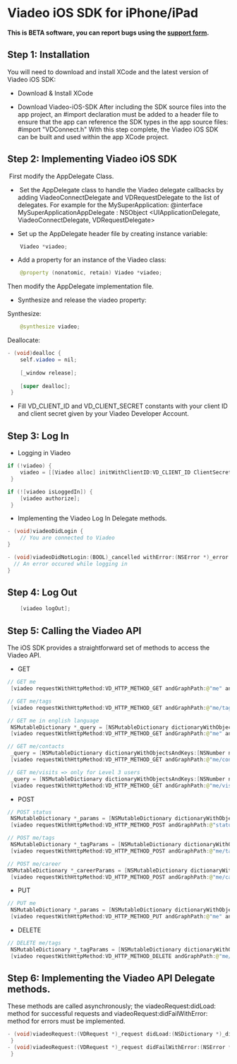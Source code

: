# Viadeo iOS SDK for iPhone/iPad

**This is BETA software, you can report bugs using the [support form](http://dev.viadeo.com/technical-support/).**

## Step 1: Installation

You will need to download and install XCode and the latest version of Viadeo iOS SDK:

* Download & Install XCode

* Download Viadeo-iOS-SDK
After including the SDK source files into the app project, an #import declaration must be added to a header file to ensure that the app can reference the SDK types in the app source files: #import "VDConnect.h"
With this step complete, the Viadeo iOS SDK can be built and used within the app XCode project.

## Step 2: Implementing Viadeo iOS SDK
 First modify the AppDelegate Class.

*  Set the AppDelegate class to handle the Viadeo delegate callbacks by adding ViadeoConnectDelegate and VDRequestDelegate to the list of delegates. For example for the MySuperApplication:
@interface MySuperApplicationAppDelegate : NSObject <UIApplicationDelegate, ViadeoConnectDelegate, VDRequestDelegate>

* Set up the AppDelegate header file by creating instance variable:

```java
	Viadeo *viadeo;
```

* Add a property for an instance of the Viadeo class:

```java
	@property (nonatomic, retain) Viadeo *viadeo;
```

Then modify the AppDelegate implementation file.

* Synthesize and release the viadeo property:

Synthesize:

```java
	@synthesize viadeo;
```

Deallocate:

```java
- (void)dealloc {
	self.viadeo = nil; 	
	
	[_window release]; 	
	
	[super dealloc];
 }
```

* Fill VD_CLIENT_ID and VD_CLIENT_SECRET constants with your client ID and client secret given by your Viadeo Developer Account.


## Step 3: Log In

* Logging in Viadeo

```java
if (!viadeo) {
	viadeo = [[Viadeo alloc] initWithClientID:VD_CLIENT_ID ClientSecret:VD_CLIENT_SECRET Delegate:self];
 }

if (![viadeo isLoggedIn]) {
	[viadeo authorize];
 }
```

* Implementing the Viadeo Log In Delegate methods.

```java
- (void)viadeoDidLogin {
	// You are connected to Viadeo
}

- (void)viadeoDidNotLogin:(BOOL)_cancelled withError:(NSError *)_error {
  // An error occured while logging in
}
```


## Step 4: Log Out

```java
	[viadeo logOut];
```


## Step 5: Calling the Viadeo API

The iOS SDK provides a straightforward set of methods to access the Viadeo API.

* GET

```java
// GET me
 [viadeo requestWithHttpMethod:VD_HTTP_METHOD_GET andGraphPath:@"me" andDelegate:self];

// GET me/tags
 [viadeo requestWithHttpMethod:VD_HTTP_METHOD_GET andGraphPath:@"me/tags" andDelegate:self];

// GET me in english language
 NSMutableDictionary *_query = [NSMutableDictionary dictionaryWithObjectsAndKeys:@"en", @"language", nil];
 [viadeo requestWithHttpMethod:VD_HTTP_METHOD_GET andGraphPath:@"me" andQuery:_query andDelegate:self];

// GET me/contacts
 _query = [NSMutableDictionary dictionaryWithObjectsAndKeys:[NSNumber numberWithInt:50], @"limit", nil];
 [viadeo requestWithHttpMethod:VD_HTTP_METHOD_GET andGraphPath:@"me/contacts" andQuery:_query andDelegate:self];

// GET me/visits => only for Level 3 users
 _query = [NSMutableDictionary dictionaryWithObjectsAndKeys:[NSNumber numberWithInt:3], @"limit", nil];
 [viadeo requestWithHttpMethod:VD_HTTP_METHOD_GET andGraphPath:@"me/visits" andQuery:_query andDelegate:self];
```

* POST

```java
// POST status
 NSMutableDictionary *_params = [NSMutableDictionary dictionaryWithObjectsAndKeys:@"hello from iOS Viadeo SDK", @"message", nil];
 [viadeo requestWithHttpMethod:VD_HTTP_METHOD_POST andGraphPath:@"status" andParams:_params andDelegate:self];

// POST me/tags
 NSMutableDictionary *_tagParams = [NSMutableDictionary dictionaryWithObjectsAndKeys:@"friends", @"tag", @"...", @"contact_id", nil];
 [viadeo requestWithHttpMethod:VD_HTTP_METHOD_POST andGraphPath:@"me/tags" andParams:_tagParams andDelegate:self];

// POST me/career
NSMutableDictionary *_careerParams = [NSMutableDictionary dictionaryWithObjectsAndKeys:@"Nintendo", @"company", @"Level Designer", @"position", [NSNumber numberWithInt:2004], @"from", [NSNumber numberWithInt:2005], @"to", @"High Tech", @"company_industry", nil];
 [viadeo requestWithHttpMethod:VD_HTTP_METHOD_POST andGraphPath:@"me/career" andParams:_careerParams andDelegate:self];
```

* PUT

```java
// PUT me
 NSMutableDictionary *_params = [NSMutableDictionary dictionaryWithObjectsAndKeys:@"Newton Corp Co-Founder, Freelancer, Viadeo iOS Lead Developer", @"headline", @"iPhone, iPad", @"introduction", @"Football, Cinema", @"interests", nil];
 [viadeo requestWithHttpMethod:VD_HTTP_METHOD_PUT andGraphPath:@"me" andParams:_params andDelegate:self];
```

* DELETE

```java
// DELETE me/tags
 NSMutableDictionary *_tagParams = [NSMutableDictionary dictionaryWithObjectsAndKeys:@"friends", @"tag", @"...", @"contact_id", nil];
 [viadeo requestWithHttpMethod:VD_HTTP_METHOD_DELETE andGraphPath:@"me/tags" andParams:_tagParams andDelegate:self];
```


## Step 6: Implementing the Viadeo API Delegate methods.

These methods are called asynchronously; the viadeoRequest:didLoad: method for successful requests and viadeoRequest:didFailWithError: method for errors must be implemented.

```java
- (void)viadeoRequest:(VDRequest *)_request didLoad:(NSDictionary *)_dictionary {
 }
- (void)viadeoRequest:(VDRequest *)_request didFailWithError:(NSError *)_error {
 }
```